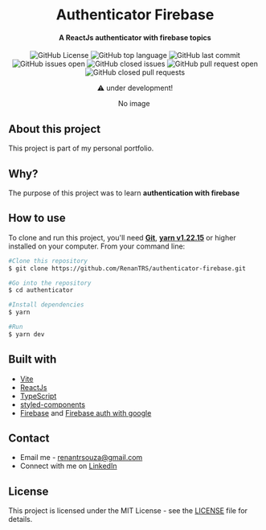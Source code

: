 <h1 align="center">Authenticator Firebase</h1>
<h4 align="center">A ReactJs authenticator with firebase topics</h4>

<p align="center">
    <img src="https://img.shields.io/github/license/renantrs/authenticator-firebase" alt="GitHub License" />
    <img src="https://img.shields.io/github/languages/top/renantrs/authenticator-firebase" alt="GitHub top language" />
    <img src="https://img.shields.io/github/last-commit/renantrs/authenticator-firebase?color=blue" alt="GitHub last commit" />
    <img src="https://img.shields.io/github/issues/renantrs/authenticator-firebase?color=orange" alt="GitHub issues open" />
    <img src="https://img.shields.io/github/issues-closed/renantrs/authenticator-firebase?color=blue?color=green" alt="GitHub closed issues" />
    <img src="https://img.shields.io/github/issues-pr/renantrs/authenticator-firebase?color=orange" alt="GitHub pull request open" />
    <img src="https://img.shields.io/github/issues-pr-closed/renantrs/authenticator-firebase?color=green" alt="GitHub closed pull requests" />
</p>


<p align="center">⚠️ under development!</p>

<p align="center">
    No image
    <img src="" alt=""/>
</p>

## About this project  
This project is part of my personal portfolio.  

## Why?
The purpose of this project was to learn **authentication with firebase**

<h2>How to use</h2>
<p>To clone and run this project, you'll need <a href="https://git-scm.com" target="_blank"><strong>Git</strong></a>, <a href="https://yarnpkg.com" target="_blank"><strong>yarn v1.22.15</strong></a> or higher installed on your computer. From your command line:  </p>

```bash
#Clone this repository
$ git clone https://github.com/RenanTRS/authenticator-firebase.git

#Go into the repository
$ cd authenticator

#Install dependencies
$ yarn 

#Run
$ yarn dev
```
## Built with  
- [Vite](https://vitejs.dev/guide/#scaffolding-your-first-vite-project)
- [ReactJs](https://reactjs.org/)
- [TypeScript](https://www.typescriptlang.org/)
- [styled-components](https://www.styled-components.com/)
- [Firebase](https://firebase.google.com/docs/web/setup?authuser=1) and [Firebase auth with google](https://firebase.google.com/docs/auth/web/google-signin?authuser=1)

## Contact
- Email me - renantrsouza@gmail.com  
- Connect with me on [LinkedIn](https://www.linkedin.com/in/renantrsouza/)

## License
This project is licensed under the MIT License - see the [LICENSE](https://github.com/RenanTRS/authenticator-firebase/blob/main/LICENSE) file for details.